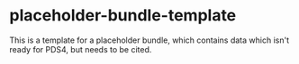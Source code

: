 # placeholder-bundle-template
This is a template for a placeholder bundle, which contains data which isn't ready for PDS4, but needs to be cited.
